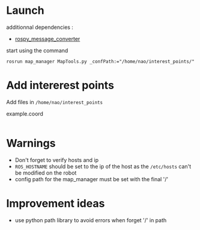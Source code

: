 # Launch

additionnal dependencies :
- [rospy_message_converter](https://github.com/uos/rospy_message_converter)

start using the command
```
rosrun map_manager MapTools.py _confPath:="/home/nao/interest_points/"
```

# Add intererest points

Add files in `/home/nao/interest_points`

example.coord
```

```


# Warnings

- Don't forget to verify hosts and ip
- `ROS_HOSTNAME` should be set to the ip of the host as the `/etc/hosts` can't be modified on the robot
- config path for the map_manager must be set with the final '/'

# Improvement ideas
- use python path library to avoid errors when forget '/' in path
